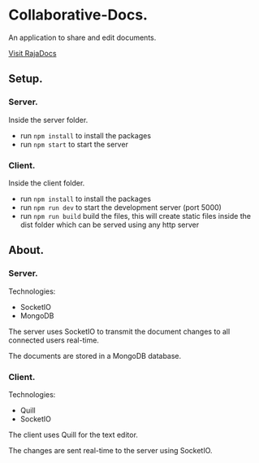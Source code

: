 # Collaborative-Docs.

An application to share and edit documents.

[Visit RajaDocs](http://rajadocs.surge.sh)


## Setup.

### Server.

Inside the server folder.
- run `npm install` to install the packages
- run `npm start` to start the server

### Client.

Inside the client folder.
- run `npm install` to install the packages
- run `npm run dev` to start the development server (port 5000)
- run `npm run build` build the files, this will create static files inside the dist folder which can be served using any http server


## About.

### Server.

Technologies:
- SocketIO
- MongoDB

The server uses SocketIO to transmit the document changes to all connected users real-time.

The documents are stored in a MongoDB database.

### Client.

Technologies:
- Quill
- SocketIO

The client uses Quill for the text editor.

The changes are sent real-time to the server using SocketIO.
